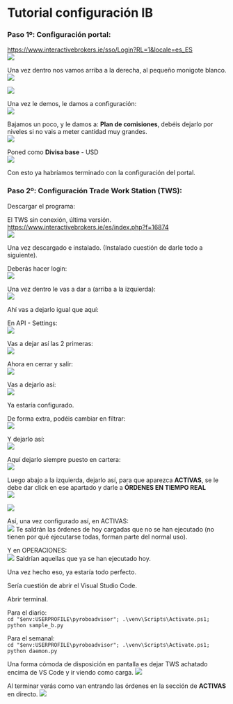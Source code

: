 # **Tutorial configuración IB**

### Paso 1º: Configuración portal:
https://www.interactivebrokers.ie/sso/Login?RL=1&locale=es_ES   
![](assets/17618160371096.jpg)

Una vez dentro nos vamos arriba a la derecha, al pequeño monigote blanco.   
![](assets/17618161091805.jpg)

![](assets/17618160996414.jpg)

Una vez le demos, le damos a configuración:   
![](assets/17618161321728.jpg)


Bajamos un poco, y le damos a:
**Plan de comisiones**, debéis dejarlo por niveles si no vais a meter cantidad muy grandes.   
![](assets/17618161828449.jpg)

Poned como **Divisa base** - USD   
![](assets/17618163930984.jpg)

Con esto ya habríamos terminado con la configuración del portal.

### Paso 2º: Configuración Trade Work Station (TWS):

Descargar el programa:

El TWS sin conexión, última versión.   
https://www.interactivebrokers.ie/es/index.php?f=16874   
![](assets/17618169466055.jpg)


Una vez descargado e instalado. (Instalado cuestión de darle todo a siguiente).

Deberás hacer login:   
![](assets/17618170020338.jpg)

Una vez dentro le vas a dar a (arriba a la izquierda):   
![](assets/17618178390713.jpg)

Ahí vas a dejarlo igual que aquí:   

En API - Settings:   
![](assets/17618179083793.jpg)

Vas a dejar así las 2 primeras:   
![](assets/17618179275855.jpg)

Ahora en cerrar y salir:   
![](assets/17618179478757.jpg)

Vas a dejarlo así:   
![](assets/17618179861695.jpg)

Ya estaría configurado.

De forma extra, podéis cambiar en filtrar:    
![](assets/17618180417472.jpg)

Y dejarlo así:   
![](assets/17618180700294.jpg)

Aquí dejarlo siempre puesto en cartera:   
![](assets/17618180969899.jpg)

Luego abajo a la izquierda, dejarlo así, para que aparezca **ACTIVAS**, se le debe dar click en ese apartado y darle a **ÓRDENES EN TIEMPO REAL**   
![](assets/17618181583566.jpg)

![](assets/17618181235655.jpg)

Así, una vez configurado así, en ACTIVAS:   
![](assets/17618182383512.jpg)
Te saldrán las órdenes de hoy cargadas que no se han ejecutado (no tienen por qué ejecutarse todas, forman parte del normal uso).


Y en OPERACIONES:   
![](assets/17618183004858.jpg)
Saldrían aquellas que ya se han ejecutado hoy.


Una vez hecho eso, ya estaría todo perfecto.

Sería cuestión de abrir el Visual Studio Code.

Abrir terminal.

Para el diario:   
`cd "$env:USERPROFILE\pyroboadvisor"; .\venv\Scripts\Activate.ps1; python sample_b.py` 

Para el semanal:   
`cd "$env:USERPROFILE\pyroboadvisor"; .\venv\Scripts\Activate.ps1; python daemon.py` 

Una forma cómoda de disposición en pantalla es dejar TWS achatado encima de VS Code y ir viendo como carga.
![](assets/17618189433881.jpg)

Al terminar verás como van entrando las órdenes en la sección de **ACTIVAS** en directo.
![](assets/17618182383512.jpg)

